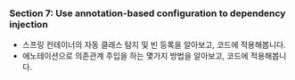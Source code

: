 ### Section 7: Use annotation-based configuration to dependency injection
- 스프링 컨테이너의 자동 클래스 탐지 및 빈 등록을 알아보고, 코드에 적용해봅니다.
- 애노테이션으로 의존관계 주입을 하는 몇가지 방법을 알아보고, 코드에 적용해봅니다.
